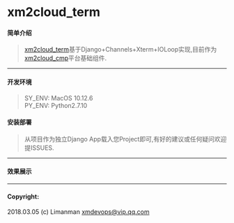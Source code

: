 # xm2cloud_term
#### 简单介绍
> [xm2cloud_term](https://github.com/xmdevops/xm2cloud_term)基于Django+Channels+Xterm+IOLoop实现,目前作为[xm2cloud_cmp]()平台基础组件.

***

#### 开发环境
> SY_ENV: MacOS 10.12.6 \
> PY_ENV: Python2.7.10

#### 安装部署
> 从项目作为独立Django App载入您Project即可,有好的建议或任何疑问欢迎提ISSUES.

***

#### 效果展示


***

#### Copyright:
2018.03.05  (c) Limanman <xmdevops@vip.qq.com>
